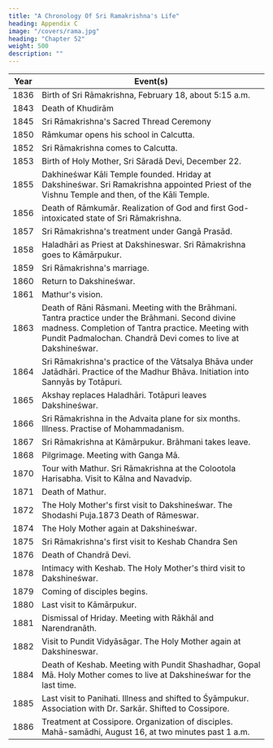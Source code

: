 ```yaml
---
title: "A Chronology Of Sri Ramakrishna's Life"
heading: Appendix C
image: "/covers/rama.jpg"
heading: "Chapter 52"
weight: 500
description: ""
---
```


<!-- 1775 | Birth of Khudirām
1791 Birth of Chandrā Devi.
1805 Birth of Rāmkumār.
1814 Khudirām settles at Kāmārpukur.
1826 Birth of Rāmeswar.
1835 Khudirām's pilgrimage to Gayā. -->

Year | Event(s)
--- | ---
1836 | Birth of Sri Rāmakrishna, February 18, about 5:15 a.m.
1843 | Death of Khudirām
1845 | Sri Rāmakrishna's Sacred Thread Ceremony
1850 | Rāmkumar opens his school in Calcutta.
1852 | Sri Rāmakrishna comes to Calcutta.
1853 | Birth of Holy Mother, Sri Sāradā Devi, December 22.
1855 | Dakhineśwar Kāli Temple founded. Hriday at Dakshineśwar. Sri Ramakrishna appointed Priest of the Vishnu Temple and then, of the Kāli Temple.
1856 | Death of Rāmkumār. Realization of God and first God-intoxicated state of Sri Rāmakrishna.
1857 | Sri Rāmakrishna's treatment under Gangā Prasād.
1858 | Haladhāri as Priest at Dakshineswar. Sri Rāmakrishna goes to Kāmārpukur.
1859 | Sri Rāmakrishna's marriage.
1860 | Return to Dakshineśwar. 
1861 | Mathur's vision.
1863 | Death of Rāni Rāsmani. Meeting with the Brāhmani. Tantra practice under the Brāhmani. Second divine madness. Completion of Tantra practice. Meeting with Pundit Padmalochan. Chandrā Devi comes to live at Dakshineśwar.
1864 |  Sri Rāmakrishna's practice of the Vātsalya Bhāva under Jatādhāri. Practice of the Madhur Bhāva. Initiation into Sannyās by Totāpuri.
1865 | Akshay replaces Haladhāri. Totāpuri leaves Dakshineśwar.
1866 | Sri Rāmakrishna in the Advaita plane for six months. Illness. Practise of Mohammadanism.
1867 | Sri Rāmakrishna at Kāmārpukur. Brāhmani takes leave.
1868 | Pilgrimage. Meeting with Ganga Mā.
1870 | Tour with Mathur. Sri Rāmakrishna at the Colootola Harisabha. Visit to Kālna and Navadvip.
1871 | Death of Mathur.
1872 | The Holy Mother's first visit to Dakshineśwar. The Shodashi Puja.1873 Death of Rāmeswar.
1874 | The Holy Mother again at Dakshineśwar.
1875 | Sri Rāmakrishna's first visit to Keshab Chandra Sen
1876 | Death of Chandrā Devi.
1878 | Intimacy with Keshab. The Holy Mother's third visit to Dakshineśwar.
1879 | Coming of disciples begins.
1880 | Last visit to Kāmārpukur.
1881 | Dismissal of Hriday. Meeting with Rākhāl and Narendranāth.
1882 | Visit to Pundit Vidyāsāgar. The Holy Mother again at Dakshineswar.
1884 | Death of Keshab. Meeting with Pundit Shashadhar, Gopal Mā. Holy Mother comes to live at Dakshineśwar for the last time.
1885 | Last visit to Panihati. Illness and shifted to Śyāmpukur. Association with Dr. Sarkār. Shifted to Cossipore.
1886 | Treatment at Cossipore. Organization of disciples. Mahā-samādhi, August 16, at two minutes past 1 a.m.
